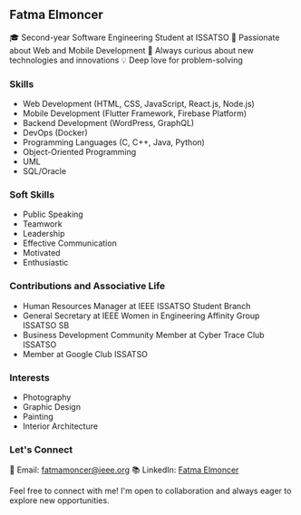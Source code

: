 ## Fatma Elmoncer

🎓 Second-year Software Engineering Student at ISSATSO
🚀 Passionate about Web and Mobile Development
🌟 Always curious about new technologies and innovations
💡 Deep love for problem-solving

### Skills

- Web Development (HTML, CSS, JavaScript, React.js, Node.js)
- Mobile Development (Flutter Framework, Firebase Platform)
- Backend Development (WordPress, GraphQL)
- DevOps (Docker)
- Programming Languages (C, C++, Java, Python)
- Object-Oriented Programming
- UML
- SQL/Oracle

### Soft Skills

- Public Speaking
- Teamwork
- Leadership
- Effective Communication
- Motivated
- Enthusiastic

### Contributions and Associative Life

- Human Resources Manager at IEEE ISSATSO Student Branch
- General Secretary at IEEE Women in Engineering Affinity Group ISSATSO SB
- Business Development Community Member at Cyber Trace Club ISSATSO
- Member at Google Club ISSATSO

### Interests

- Photography
- Graphic Design
- Painting
- Interior Architecture

### Let's Connect

📧 Email: [fatmamoncer@ieee.org](mailto:fatmamoncer@ieee.org)
📚 LinkedIn: [Fatma Elmoncer](https://www.linkedin.com/in/fatma-elmoncer-45a051219/)

Feel free to connect with me! I'm open to collaboration and always eager to explore new opportunities.
